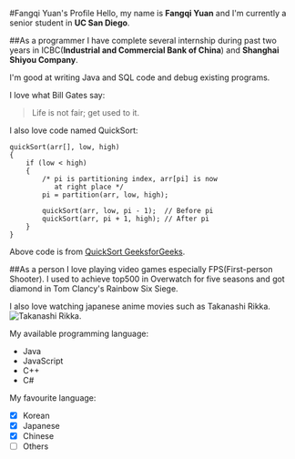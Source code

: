 #Fangqi Yuan's Profile
Hello, my name is **Fangqi Yuan** and I'm currently a senior student in **UC San Diego**.

##As a programmer
I have complete several internship during past two years in ICBC(**Industrial and Commercial Bank of China**) and **Shanghai Shiyou Company**.

I'm good at writing Java and SQL code and debug existing programs.

I love what Bill Gates say:
> Life is not fair; get used to it.

I also love code named QuickSort:
```
quickSort(arr[], low, high)
{
    if (low < high)
    {
        /* pi is partitioning index, arr[pi] is now
           at right place */
        pi = partition(arr, low, high);

        quickSort(arr, low, pi - 1);  // Before pi
        quickSort(arr, pi + 1, high); // After pi
    }
}
```
Above code is from [QuickSort GeeksforGeeks](https://www.geeksforgeeks.org/quick-sort/).


##As a person
I love playing video games especially FPS(First-person Shooter). I used to achieve top500 in Overwatch for five seasons and got diamond in Tom Clancy's Rainbow Six Siege.

I also love watching japanese anime movies such as Takanashi Rikka.
![Takanashi Rikka]().

My available programming language:
- Java
- JavaScript
- C++
- C#

My favourite language:
- [x] Korean
- [x] Japanese
- [x] Chinese
- [ ] Others
